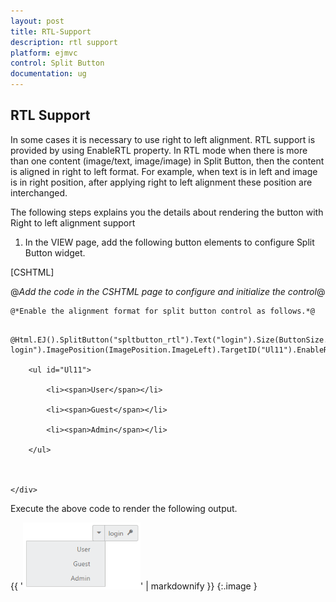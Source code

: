 ```yaml
---
layout: post
title: RTL-Support
description: rtl support
platform: ejmvc
control: Split Button
documentation: ug
---
```


## RTL Support

In some cases it is necessary to use right to left alignment. RTL support is provided by using EnableRTL property. In RTL mode when there is more than one content (image/text, image/image) in Split Button, then the content is aligned in right to left format. For example, when text is in left and image is in right position, after applying right to left alignment these position are interchanged.

The following steps explains you the details about rendering the button with Right to left alignment support

1. In the VIEW page, add the following button elements to configure Split Button widget.





[CSHTML]

@*Add the code in the CSHTML page to configure and initialize the control*@



    @*Enable the alignment format for split button control as follows.*@



<div class="spltspan">

        @Html.EJ().SplitButton("spltbutton_rtl").Text("login").Size(ButtonSize.Small).ShowRoundedCorner(true).ContentType(ContentType.TextAndImage).PrefixIcon("e-login").ImagePosition(ImagePosition.ImageLeft).TargetID("Ul11").EnableRTL(true)

        <ul id="Ul11">

            <li><span>User</span></li>

            <li><span>Guest</span></li>

            <li><span>Admin</span></li>

        </ul>



    </div>





Execute the above code to render the following output.

{{ '![](RTL-Support_images/RTL-Support_img1.png)' | markdownify }}
{:.image }


